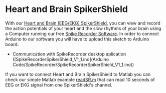 # Heart and Brain SpikerShield 

With our [Heart and Brain (EEG/EKG) SpikerShield](https://backyardbrains.com/products/heartAndBrainSpikerShieldBundle), you can view and record the action potentials of your heart and the slow rhythms of your brain using a Computer running our free [Spike Recorder Software](https://backyardbrains.com/products/spikerecorder). In order to connect Arduino to our software you will have to upload this sketch to Arduino board:

 - Communication with SpikeRecorder desktop aplication ([SpikeRecorderSpikerShield_V1_1.ino](Arduino Code/SpikeRecorder/SpikeRecorderSpikerShield_V1_1.ino))
 
If you want to connect Heart and Brain SpikerShield to Matlab you can check our simple Matlab example [readSR.m](Documentation/Matlab/readSR.m) that can read 10 seconds of EEG or EKG signal from one SpikerShield's channel.
 

 
 
 

